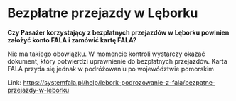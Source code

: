 # Bezpłatne przejazdy w Lęborku


**Czy Pasażer korzystający z bezpłatnych przejazdów w Lęborku powinien założyć konto FALA i zamówić kartę FALA?**


Nie ma takiego obowiązku. W momencie kontroli wystarczy okazać dokument, który potwierdzi uprawnienie do bezpłatnych przejazdów. Karta FALA przyda się jednak w podróżowaniu po województwie pomorskim




Link: https://systemfala.pl/help/lebork-podrozowanie-z-fala/bezpatne-przejazdy-w-leborku
